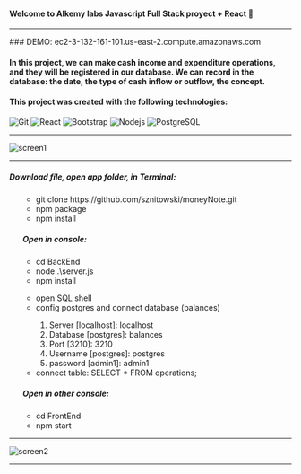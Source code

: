 #### Welcome to Alkemy labs Javascript Full Stack proyect + React 👋
<hr>
### DEMO:  
ec2-3-132-161-101.us-east-2.compute.amazonaws.com

#### In this project, we can make cash income and expenditure operations, and they will be registered in our database. We can record in the database: the date, the type of cash inflow or outflow, the concept.

#### This project was created with the following technologies:

![Git](https://img.shields.io/badge/-Git-222222?style=flat&logo=git&logoColor=F05032)
![React](https://img.shields.io/badge/-React-222222?style=flat&logo=React&logoColor=61DAFB)
![Bootstrap](https://img.shields.io/badge/-Bootstrap-563D7C?style=flat-square&logo=bootstrap)
![Nodejs](https://img.shields.io/badge/-Nodejs-black?style=flat-square&logo=Node.js)
![PostgreSQL](https://img.shields.io/badge/-PostgreSQL-000000?style=flat&logo=postgresql)

<hr>

![screen1](https://user-images.githubusercontent.com/78902757/131588689-ed3d87ea-e02b-4920-b49b-9d8ba2764545.png)


<hr>
 <h5>Download file, open app folder, in Terminal:</h5>
<ol>
  
<ul> 
<li>git clone https://github.com/sznitowski/moneyNote.git</li>
<li>npm package</li>
<li>npm install</li>
</ul>
<h5>Open in console:</h5>
<ul> 
<li>cd BackEnd</li>
<li>node .\server.js</li>
<li>npm install</li>
</ul>

<ul>
<li>open SQL shell</li>
<li>config postgres and connect database (balances)</li>

<ol>
<li>Server [localhost]: localhost </li>
<li>Database [postgres]: balances </li>
<li>Port [3210]: 3210 </li>
<li>Username [postgres]: postgres </li>
<li>password [admin1]: admin1 </li>
</ol>
<li>connect table: SELECT * FROM operations;</li>
</ul>

<h5>Open in other console:</h5>

<ul> 
<li>cd FrontEnd</li>
<li>npm start</li>
</ul>
</ol>

<hr>

![screen2](https://user-images.githubusercontent.com/78902757/131588698-62f23555-8ad1-4563-9e13-ecd4abacf180.png)

<hr>
